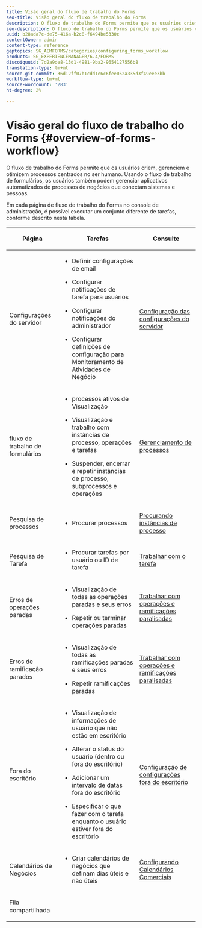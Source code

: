 ```yaml
---
title: Visão geral do fluxo de trabalho do Forms
seo-title: Visão geral do fluxo de trabalho do Forms
description: O fluxo de trabalho do Forms permite que os usuários criem, gerenciem e otimizem processos centrados no ser humano. Usando o fluxo de trabalho de formulários, os usuários também podem gerenciar aplicativos automatizados de processos de negócios que conectam sistemas e pessoas.
seo-description: O fluxo de trabalho do Forms permite que os usuários criem, gerenciem e otimizem processos centrados no ser humano. Usando o fluxo de trabalho de formulários, os usuários também podem gerenciar aplicativos automatizados de processos de negócios que conectam sistemas e pessoas.
uuid: b28ada7c-de75-416a-b2c8-f6494be5330c
contentOwner: admin
content-type: reference
geptopics: SG_AEMFORMS/categories/configuring_forms_workflow
products: SG_EXPERIENCEMANAGER/6.4/FORMS
discoiquuid: 7d2a9de8-13d1-4981-9ba2-9654127556b8
translation-type: tm+mt
source-git-commit: 36d12ff07b1cdd1e6c6fee052a335d3f49eee3bb
workflow-type: tm+mt
source-wordcount: '283'
ht-degree: 2%

---
```



# Visão geral do fluxo de trabalho do Forms {#overview-of-forms-workflow}

O fluxo de trabalho do Forms permite que os usuários criem, gerenciem e otimizem processos centrados no ser humano. Usando o fluxo de trabalho de formulários, os usuários também podem gerenciar aplicativos automatizados de processos de negócios que conectam sistemas e pessoas.

Em cada página de fluxo de trabalho do Forms no console de administração, é possível executar um conjunto diferente de tarefas, conforme descrito nesta tabela.

<table>
 <thead>
  <tr>
   <th><p>Página</p></th> 
   <th><p>Tarefas</p></th> 
   <th><p>Consulte</p></th> 
  </tr> 
 </thead> 
 <tbody>
  <tr>
   <td><p>Configurações do servidor</p></td> 
   <td>
    <ul>
     <li><p>Definir configurações de email</p></li>
     <li><p>Configurar notificações de tarefa para usuários</p></li>
     <li><p>Configurar notificações do administrador</p></li>
     <li><p>Configurar definições de configuração para Monitoramento de Atividades de Negócio </p></li>
    </ul></td> 
   <td><p><a href="/help/forms/using/admin-help/configuring-server-settings.md#configuring-server-settings">Configuração das configurações do servidor</a></p></td> 
  </tr> 
  <tr>
   <td><p>fluxo de trabalho de formulários</p></td> 
   <td>
    <ul>
     <li><p>processos ativos de Visualização</p></li>
     <li><p>Visualização e trabalho com instâncias de processo, operações e tarefas</p></li>
     <li><p>Suspender, encerrar e repetir instâncias de processo, subprocessos e operações</p></li>
    </ul></td> 
   <td><p><a href="/help/forms/using/admin-help/processes.md#managing-processes">Gerenciamento de processos</a></p></td> 
  </tr> 
  <tr>
   <td><p>Pesquisa de processos</p></td> 
   <td>
    <ul>
     <li><p>Procurar processos</p></li>
    </ul></td> 
   <td><p><a href="/help/forms/using/admin-help/searching-process-instances.md#searching-for-process-instances">Procurando instâncias de processo</a></p></td> 
  </tr> 
  <tr>
   <td><p>Pesquisa de Tarefa</p></td> 
   <td>
    <ul>
     <li><p>Procurar tarefas por usuário ou ID de tarefa</p></li>
    </ul></td> 
   <td><p><a href="/help/forms/using/admin-help/tasks.md#working-with-tasks">Trabalhar com o tarefa</a></p></td> 
  </tr> 
  <tr>
   <td><p>Erros de operações paradas</p></td> 
   <td>
    <ul>
     <li><p>Visualização de todas as operações paradas e seus erros</p></li>
     <li><p>Repetir ou terminar operações paradas</p></li>
    </ul></td> 
   <td><p><a href="/help/forms/using/admin-help/stalled-operations-branches.md#working-with-stalled-operations-and-branches">Trabalhar com operações e ramificações paralisadas</a></p></td> 
  </tr> 
  <tr>
   <td><p>Erros de ramificação parados</p></td> 
   <td>
    <ul>
     <li><p>Visualização de todas as ramificações paradas e seus erros</p></li>
     <li><p>Repetir ramificações paradas</p></li>
    </ul></td> 
   <td><p><a href="/help/forms/using/admin-help/stalled-operations-branches.md#working-with-stalled-operations-and-branches">Trabalhar com operações e ramificações paralisadas</a></p></td> 
  </tr> 
  <tr>
   <td><p>Fora do escritório</p></td> 
   <td>
    <ul>
     <li><p>Visualização de informações de usuário que não estão em escritório</p></li>
     <li><p>Alterar o status do usuário (dentro ou fora do escritório)</p></li>
     <li><p>Adicionar um intervalo de datas fora do escritório </p></li>
     <li><p>Especificar o que fazer com o tarefa enquanto o usuário estiver fora do escritório</p></li>
    </ul></td> 
   <td><p><a href="/help/forms/using/admin-help/configuring-out-office-settings.md#configuring-out-of-office-settings">Configuração de configurações fora do escritório</a></p></td> 
  </tr> 
  <tr>
   <td><p>Calendários de Negócios</p></td> 
   <td>
    <ul>
     <li><p>Criar calendários de negócios que definam dias úteis e não úteis</p></li>
    </ul></td> 
   <td><p><a href="/help/forms/using/admin-help/configuring-business-calendars.md#configuring-business-calendars">Configurando Calendários Comerciais</a></p></td> 
  </tr> 
  <tr>
   <td><p>Fila compartilhada</p></td> 
   <td><p></p></td> 
   <td><p></p></td> 
  </tr> 
 </tbody> 
</table>

